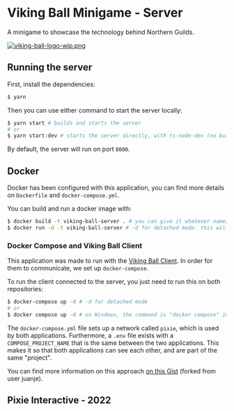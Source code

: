 # Viking Ball Minigame - Server

A minigame to showcase the technology behind Northern Guilds.

[![viking-ball-logo-wip.png](https://i.postimg.cc/8zndGtx0/viking-ball-logo-wip.png)](https://postimg.cc/pmz5YYWf)

## Running the server

First, install the dependencies:

```bash
$ yarn
```

Then you can use either command to start the server locally:

```bash
$ yarn start # builds and starts the server
# or
$ yarn start:dev # starts the server directly, with ts-node-dev (no build)
```

By default, the server will run on port `8000`.

## Docker

Docker has been configured with this application, you can find more details on `Dockerfile` and `docker-compose.yml`.

You can build and run a docker image with:

```bash
$ docker build -t viking-ball-server . # you can give it whatever name/tag you want, in this case, viking-ball-server
$ docker run -d -t viking-ball-server # -d for detached mode. this will spin up a container with the image
```

### Docker Compose and Viking Ball Client

This application was made to run with the [Viking Ball Client](https://github.com/pixieinteractive/ng-client-vikingball). In order for them to communicate, we set up `docker-compose`.

To run the client connected to the server, you just need to run this on both repositories:

```bash
$ docker-compose up -d # -d for detached mode
# or
$ docker compose up -d # on Windows, the command is "docker compose" instead of "docker-compose"
```

The `docker-compose.yml` file sets up a network called `pixie`, which is used by both applications. Furthermore, a `.env` file exists with a `COMPOSE_PROJECT_NAME` that is the same between the two applications. This makes it so that both applications can see each other, and are part of the same "project".

You can find more information on this approach [on this Gist](https://gist.github.com/brunodb3/3e0fdb5739be0c7f14daa7444d1acb78) (forked from user juanje).

## Pixie Interactive - 2022
